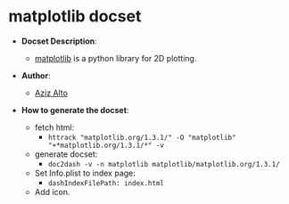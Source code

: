 matplotlib docset
=======================

- __Docset Description__:
    - [matplotlib](http://matplotlib.org/1.3.1/) is a python library for 2D plotting.

- __Author__:
    - [Aziz Alto](https://github.com/iamaziz)

- __How to generate the docset__:
    - fetch html: 
    	- `httrack "matplotlib.org/1.3.1/" -O "matplotlib" "+*matplotlib.org/1.3.1/*" -v`
    - generate docset: 
    	- `doc2dash -v -n matplotlib matplotlib/matplotlib.org/1.3.1/`
    - Set Info.plist to index page:
    	- `dashIndexFilePath: index.html`
    - Add icon.
    
